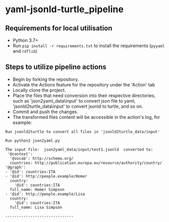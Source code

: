 # yaml-jsonld-turtle_pipeline

## Requirements for local utilisation

- Python 3.7+
- Run `pip install -r requirements.txt` to install the requirements (`pyyaml` and `rdflib`)

## Steps to utilize pipeline actions

- Begin by forking the repository.
- Activate the Actions feature for the repository under the 'Action' tab
- Locally clone the project.
- Place the files that need conversion into their respective directories, such as 'json2yaml_data\input' to convert json file to yaml, 'jsonld2turtle_data\input' to convert jsonld to turtle, and so on.
- Commit and push the changes.
- The transformed files content will be accessible in the action's log, for example:
```
Run jsonld2turtle to convert all files in 'jsonld2turtle_data/input'

Run python3 json2yaml.py

The input file:  json2yaml_data/input/test1.jsonld  converted to:
 '@context':
  '@vocab': http://schema.org/
  countries: http://publication.europa.eu/resource/authority/country/
'@graph':
- '@id': countries:ITA
- '@id': http://people.example/Homer
  country:
    '@id': countries:ITA
  full_name: Homer Simpson
- '@id': http://people.example/Lisa
  country:
    '@id': countries:ITA
  full_name: Lisa Simpson
 
------------------------------
```

